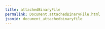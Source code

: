 ```yaml
---
title: attachedBinaryFile
permalink: Document.attachedBinaryFile.html
jsonid: document_attachedbinaryfile
---
```

